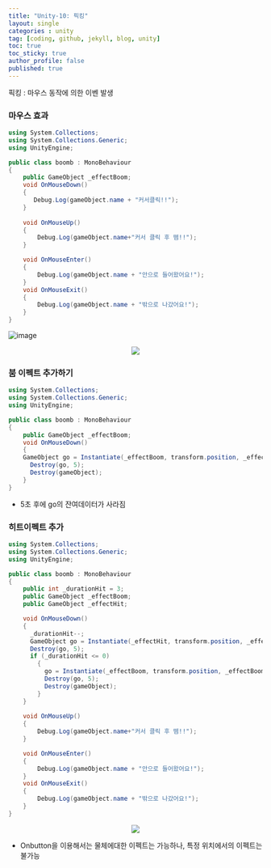 ```yaml
---
title: "Unity-10: 픽킹"
layout: single
categories : unity
tag: [coding, github, jekyll, blog, unity]
toc: true
toc_sticky: true
author_profile: false
published: true
---
```



픽킹 : 마우스 동작에 의한 이벤 발생


### 마우스 효과 

```C#
using System.Collections;
using System.Collections.Generic;
using UnityEngine;

public class boomb : MonoBehaviour
{
    public GameObject _effectBoom;
    void OnMouseDown()
    {
       Debug.Log(gameObject.name + "커서클릭!!");
    }
    
    void OnMouseUp()
    {
        Debug.Log(gameObject.name+"커서 클릭 후 뗌!!");
    } 

    void OnMouseEnter()
    {
        Debug.Log(gameObject.name + "안으로 들어왔어요!");
    }
    void OnMouseExit()
    {
        Debug.Log(gameObject.name + "밖으로 나갔어요!");
    }
}
```

![image](https://user-images.githubusercontent.com/111720411/209941597-bf7a917c-c51b-4ee0-8590-ce519cb7e632.png)

<p align="center">
  <img src="https://user-images.githubusercontent.com/111720411/209947136-3684bed3-303d-476b-aae0-356fbf16c4e0.gif">
  </p>

### 붐 이펙트 추가하기

```c#
using System.Collections;
using System.Collections.Generic;
using UnityEngine;

public class boomb : MonoBehaviour
{
    public GameObject _effectBoom;
    void OnMouseDown()
    {
    GameObject go = Instantiate(_effectBoom, transform.position, _effectBoom.transform.rotation);
      Destroy(go, 5);
      Destroy(gameObject);
    }
}
```

- 5초 후에 go의 잔여데이터가 사라짐




### 히트이펙트 추가

```c#
using System.Collections;
using System.Collections.Generic;
using UnityEngine;

public class boomb : MonoBehaviour
{
    public int _durationHit = 3;
    public GameObject _effectBoom;
    public GameObject _effectHit;

    void OnMouseDown()
    {
      _durationHit--;
      GameObject go = Instantiate(_effectHit, transform.position, _effectBoom.transform.rotation);
      Destroy(go, 5);
      if (_durationHit <= 0)
        {
          go = Instantiate(_effectBoom, transform.position, _effectBoom.transform.rotation);
          Destroy(go, 5);
          Destroy(gameObject);
        }
    }
    
    void OnMouseUp()
    {
        Debug.Log(gameObject.name+"커서 클릭 후 뗌!!");
    } 

    void OnMouseEnter()
    {
        Debug.Log(gameObject.name + "안으로 들어왔어요!");
    }
    void OnMouseExit()
    {
        Debug.Log(gameObject.name + "밖으로 나갔어요!");
    }
}
```

<p align="center">
  <img src="https://user-images.githubusercontent.com/111720411/209947398-f2751bdf-c17a-405f-bb0e-9f0b32703b8f.gif">
  </p>

- Onbutton을 이용해서는 물체에대한 이펙트는 가능하나, 특정 위치에서의 이펙트는 불가능





